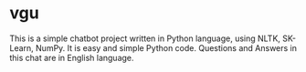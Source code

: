 # vgu
This is a simple chatbot project written in Python language, using NLTK, SK-Learn, NumPy. It is easy and simple Python code. Questions and Answers in this chat are in English language.
